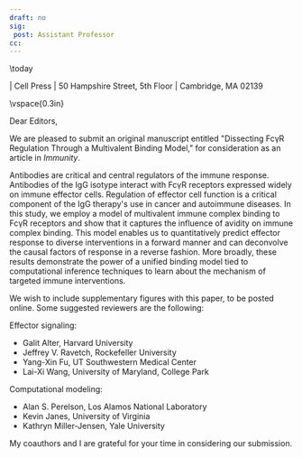 ```yaml
---
draft: no
sig:
 post: Assistant Professor
cc:
---
```


\today

| Cell Press
| 50 Hampshire Street, 5th Floor
| Cambridge, MA 02139  

\vspace{0.3in}

Dear Editors,

We are pleased to submit an original manuscript entitled "Dissecting FcγR Regulation Through a Multivalent Binding Model," for consideration as an article in *Immunity*. 

Antibodies are critical and central regulators of the immune response. Antibodies of the IgG isotype interact with FcγR receptors expressed widely on immune effector cells. Regulation of effector cell function is a critical component of the IgG therapy's use in cancer and autoimmune diseases. In this study, we employ a model of multivalent immune complex binding to FcγR receptors and show that it captures the influence of avidity on immune complex binding. This model enables us to quantitatively predict effector response to diverse interventions in a forward manner and can deconvolve the causal factors of response in a reverse fashion. More broadly, these results demonstrate the power of a unified binding model tied to computational inference techniques to learn about the mechanism of targeted immune interventions.

We wish to include supplementary figures with this paper, to be posted online. Some suggested reviewers are the following:

Effector signaling:

- Galit Alter, Harvard University
- Jeffrey V. Ravetch, Rockefeller University
- Yang-Xin Fu, UT Southwestern Medical Center
- Lai-Xi Wang, University of Maryland, College Park

Computational modeling:

- Alan S. Perelson, Los Alamos National Laboratory
- Kevin Janes, University of Virginia
- Kathryn Miller-Jensen, Yale University

My coauthors and I are grateful for your time in considering our submission.
